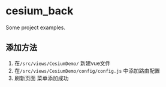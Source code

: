 # cesium_back
Some project examples.

## 添加方法
1. 在`/src/views/CesiumDemo/` 新建vue文件
2. 在`/src/views/CesiumDemo/config/config.js` 中添加路由配置
3. 刷新页面 菜单添加成功